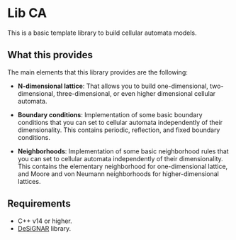 # Lib CA

This is a basic template library to build cellular automata models.

## What this provides

The main elements that this library provides are the following:

- **N-dimensional lattice**: That allows you to build one-dimensional,
  two-dimensional, three-dimensional, or even higher dimensional
  cellular automata.

- **Boundary conditions**: Implementation of some basic boundary conditions
  that you can set to cellular automata independently of their dimensionality.
  This contains periodic, reflection, and fixed boundary conditions.

- **Neighborhoods**: Implementation of some basic neighborhood rules that you
  can set to cellular automata independently of their dimensionality.
  This contains the elementary neighborhood for one-dimensional lattice, and
  Moore and von Neumann neighborhoods for higher-dimensional lattices.

## Requirements

- C++ v14 or higher.
- [DeSiGNAR](https://github.com/R3mmurd/DeSiGNAR) library.
